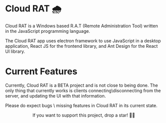 # Cloud RAT 🌧

Cloud RAT is a Windows based R.A.T (Remote Administration Tool) written in the JavaScript programming language.

The Cloud RAT app uses electron framework to use JavaScript in a desktop application, React JS for the frontend library, and Ant Design for the React UI library.

# Current Features

Currently, Cloud RAT is a BETA project and is not close to being done.
The only thing that currently works is clients connecting\disconnecting from the server, and updating the UI with that information.

Please do expect bugs \ missing features in Cloud RAT in its current state.

<p align='center'>If you want to support this project, drop a star! 🌟🤩</p>
